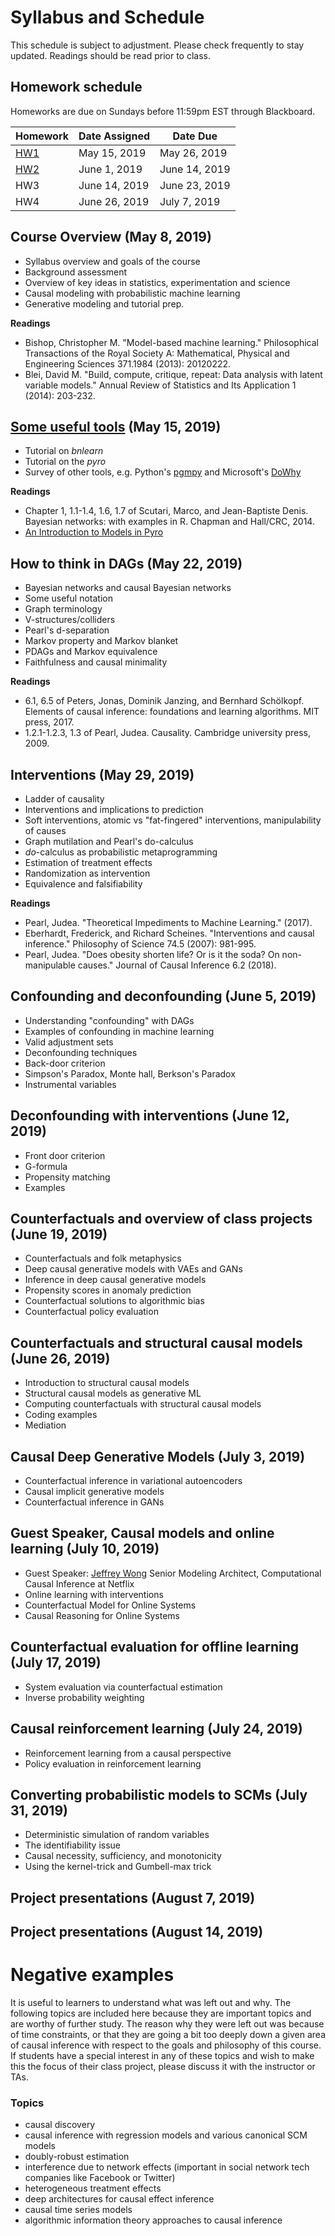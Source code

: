 # Syllabus and Schedule

This schedule is subject to adjustment.  Please check frequently to stay updated.  Readings should be read prior to class.

## Homework schedule

Homeworks are due on Sundays before 11:59pm EST through Blackboard.

| Homework           | Date Assigned | Date Due      |
|--------------------|---------------|---------------|
| [HW1](HW/HW1.md)   | May 15, 2019  | May 26, 2019  |
| [HW2](HW/HW2.pdf) | June 1, 2019  | June 14, 2019 |
| HW3                | June 14, 2019 | June 23, 2019 |
| HW4                | June 26, 2019 | July 7, 2019  |

## Course Overview (May 8, 2019)
* Syllabus overview and goals of the course
* Background assessment
* Overview of key ideas in statistics, experimentation and science
* Causal modeling with probabilistic machine learning
* Generative modeling and tutorial prep.

**Readings**

* Bishop, Christopher M. "Model-based machine learning." Philosophical Transactions of the Royal Society A: Mathematical, Physical and Engineering Sciences 371.1984 (2013): 20120222.
* Blei, David M. "Build, compute, critique, repeat: Data analysis with latent variable models." Annual Review of Statistics and Its Application 1 (2014): 203-232.

## [Some useful tools](https://bookdown.org/connect/#/apps/2584/access) (May 15, 2019)
* Tutorial on *bnlearn*
* Tutorial on the *pyro*
* Survey of other tools, e.g. Python's [pgmpy](https://github.com/pgmpy/pgmpy) and Microsoft's [DoWhy](https://github.com/Microsoft/dowhy)

**Readings**

* Chapter 1, 1.1-1.4, 1.6, 1.7 of Scutari, Marco, and Jean-Baptiste Denis. Bayesian networks: with examples in R. Chapman and Hall/CRC, 2014.
* [An Introduction to Models in Pyro](http://pyro.ai/examples/intro_part_i.html)

## How to think in DAGs (May 22, 2019)
* Bayesian networks and causal Bayesian networks
* Some useful notation
* Graph terminology
* V-structures/colliders
* Pearl's d-separation
* Markov property and Markov blanket
* PDAGs and Markov equivalence
* Faithfulness and causal minimality

**Readings**

* 6.1, 6.5 of Peters, Jonas, Dominik Janzing, and Bernhard Schölkopf. Elements of causal inference: foundations and learning algorithms. MIT press, 2017.
* 1.2.1-1.2.3, 1.3 of Pearl, Judea. Causality. Cambridge university press, 2009.

## Interventions (May 29, 2019)
* Ladder of causality
* Interventions and implications to prediction
* Soft interventions, atomic vs "fat-fingered" interventions, manipulability of causes
* Graph mutilation and Pearl's do-calculus
* _do_-calculus as probabilistic metaprogramming
* Estimation of treatment effects
* Randomization as intervention
* Equivalence and falsifiability

**Readings**

* Pearl, Judea. "Theoretical Impediments to Machine Learning."
(2017).
* Eberhardt, Frederick, and Richard Scheines. "Interventions and causal inference." Philosophy of Science 74.5 (2007): 981-995.
* Pearl, Judea. "Does obesity shorten life? Or is it the soda? On non-manipulable causes." Journal of Causal Inference 6.2 (2018).

## Confounding and deconfounding (June 5, 2019)
* Understanding "confounding" with DAGs
* Examples of confounding in machine learning
* Valid adjustment sets
* Deconfounding techniques
* Back-door criterion
* Simpson's Paradox, Monte hall, Berkson's Paradox
* Instrumental variables

## Deconfounding with interventions (June 12, 2019)
* Front door criterion
* G-formula
* Propensity matching
* Examples

## Counterfactuals and overview of class projects (June 19, 2019)
* Counterfactuals and folk metaphysics
* Deep causal generative models with VAEs and GANs
* Inference in deep causal generative models
* Propensity scores in anomaly prediction
* Counterfactual solutions to algorithmic bias
* Counterfactual policy evaluation

## Counterfactuals and structural causal models (June 26, 2019)
* Introduction to structural causal models
* Structural causal models as generative ML
* Computing counterfactuals with structural causal models
* Coding examples
* Mediation

## Causal Deep Generative Models (July 3, 2019)
* Counterfactual inference in variational autoencoders
* Causal implicit generative models
* Counterfactual inference in GANs

## Guest Speaker, Causal models and online learning (July 10, 2019)
* Guest Speaker: [Jeffrey Wong](https://www.linkedin.com/in/jeffctwong/) Senior Modeling Architect, Computational Causal Inference at Netflix
* Online learning with interventions
* Counterfactual Model for Online Systems
* Causal Reasoning for Online Systems

## Counterfactual evaluation for offline learning (July 17, 2019)
* System evaluation via counterfactual estimation
* Inverse probability weighting

## Causal reinforcement learning (July 24, 2019)
* Reinforcement learning from a causal perspective
* Policy evaluation in reinforcement learning

## Converting probabilistic models to SCMs (July 31, 2019)
* Deterministic simulation of random variables
* The identifiability issue
* Causal necessity, sufficiency, and monotonicity
* Using the kernel-trick and Gumbell-max trick

## Project presentations (August 7, 2019)

## Project presentations (August 14, 2019)

# Negative examples

It is useful to learners to understand what was left out and why.  The following topics are included here because they are important topics and are worthy of further study. The reason why they were left out was because of time constraints, or that they are going a bit too deeply down a given area of causal inference with respect to the goals and philosophy of this course.  If students have a special interest in any of these topics and wish to make this the focus of their class project, please discuss it with the instructor or TAs.

### Topics 
* causal discovery
* causal inference with regression models and various canonical SCM models
* doubly-robust estimation
* interference due to network effects (important in social network tech companies like Facebook or Twitter)
* heterogeneous treatment effects
* deep architectures for causal effect inference
* causal time series models
* algorithmic information theory approaches to causal inference

